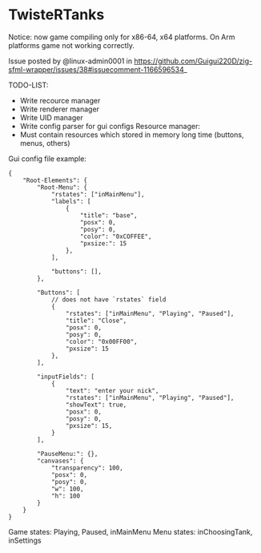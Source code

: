 # TwisteRTanks
Notice: now game compiling only for x86-64, x64 platforms. On Arm platforms game not working correctly.

Issue posted by @linux-admin0001 in https://github.com/Guigui220D/zig-sfml-wrapper/issues/38#issuecomment-1166596534_

TODO-LIST:

* Write recource manager
* Write renderer manager
* Write UID manager
* Write config parser for gui configs
Resource manager:
* Must contain resources which stored in memory long time (buttons, menus, others)

Gui config file example:
```json5
{
    "Root-Elements": {
        "Root-Menu": {
            "rstates": ["inMainMenu"],
            "labels": [
                {
                    "title": "base",
                    "posx": 0,
                    "posy": 0,
                    "color": "0xCOFFEE",
                    "pxsize:": 15
                },
            ],

            "buttons": [],
        },

        "Buttons": [
            // does not have `rstates` field
            {
                "rstates": ["inMainMenu", "Playing", "Paused"],
                "title": "Close",
                "posx": 0,
                "posy": 0,
                "color": "0x00FF00",
                "pxsize": 15
            },
        ],

        "inputFields": [
            {
                "text": "enter your nick", 
                "rstates": ["inMainMenu", "Playing", "Paused"],
                "showText": true,
                "posx": 0,
                "posy": 0,
                "pxsize": 15,
            }
        ],

        "PauseMenu:": {},
        "canvases": {
            "transparency": 100,
            "posx": 0,
            "posy": 0,
            "w": 100,
            "h": 100
        }
    }
}
```

Game states: Playing, Paused, inMainMenu
Menu states: inChoosingTank, inSettings
